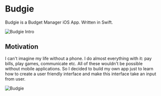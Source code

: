 # Budgie

Budgie is a Budget Manager iOS App. Written in Swift.

![Budgie Intro](https://github.com/angieshu/Budgie/blob/master/img/budgie_intro.gif)

## Motivation

I can't imagine my life without a phone. I do almost everything with it: pay bills, play games, communicate etc. All of these wouldn't be possible without mobile applications. So I decided to build my own app just to learn how to create a user friendly interface and make this interface take an input from user.


![Budgie](https://github.com/angieshu/Budgie/blob/master/img/budgie_screenshots.png)
